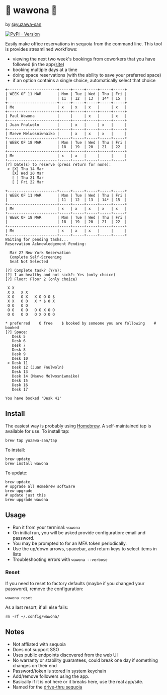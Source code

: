 # 🌲 wawona 🌲

by [@yuzawa-san](https://github.com/yuzawa-san/)

[![PyPI - Version](https://img.shields.io/pypi/v/wawona)](https://pypi.org/project/wawona/)

Easily make office reservations in sequoia from the command line.
This tool is provides streamlined workflows:

- viewing the next two week's bookings from coworkers that you have followed (in the app/[site](https://px.sequoia.com/workplace))
- booking multiple days at a time
- doing space reservations (with the ability to save your preferred space)
- if an option contains a single choice, automatically select that choice

```
+----------------------+-----+-----+-----+-----+-----+
| WEEK OF 11 MAR       | Mon | Tue | Wed | Thu | Fri |
|                      | 11  | 12  | 13  | 14* | 15  |
+----------------------+-----+-----+-----+-----+-----+
| Me                   | x   | x   | x   |     | x   |
+----------------------+-----+-----+-----+-----+-----+
| Paul Wawona          |     |     | x   |     | x   |
+----------------------+-----+-----+-----+-----+-----+
| Juan Fnulwoln        |     | x   |     | x   |     |
+----------------------+-----+-----+-----+-----+-----+
| Maeve Melwosniwnaiko |     | x   | x   | x   |     |
+----------------------+-----+-----+-----+-----+-----+
| WEEK OF 18 MAR       | Mon | Tue | Wed | Thu | Fri |
|                      | 18  | 19  | 20  | 21  | 22  |
+----------------------+-----+-----+-----+-----+-----+
| Me                   | x   | x   |     |     |     |
+----------------------+-----+-----+-----+-----+-----+
[?] Date(s) to reserve (press return for none): 
 > [X] Thu 14 Mar
   [X] Wed 20 Mar
   [ ] Thu 21 Mar
   [ ] Fri 22 Mar

+----------------------+-----+-----+-----+-----+-----+
| WEEK OF 11 MAR       | Mon | Tue | Wed | Thu | Fri |
|                      | 11  | 12  | 13  | 14* | 15  |
+----------------------+-----+-----+-----+-----+-----+
| Me                   | x   | x   | x   | x   | x   |
+----------------------+-----+-----+-----+-----+-----+
| WEEK OF 18 MAR       | Mon | Tue | Wed | Thu | Fri |
|                      | 18  | 19  | 20  | 21  | 22  |
+----------------------+-----+-----+-----+-----+-----+
| Me                   | x   | x   | x   |     |     |
+----------------------+-----+-----+-----+-----+-----+
Waiting for pending tasks...
Reservation Acknowledgement Pending:

  Mar 27 New York Reservation
  Complete Self-Screening
  Seat Not Selected

[?] Complete task? (Y/n): 
[?] I am healthy and not sick?: Yes (only choice)
[?] Floor: Floor 2 (only choice)

 X X
 X X   X X
 X O   O X   X O O O $
 X X   O O   X * $ 0 X
 O O   O O
 O O   O O   O O X O O
 O O   O O   O X O O O

* preferred    O free    $ booked by someone you are following    # booked
[?] Space: 
   Desk 5
   Desk 6
   Desk 7
   Desk 8
   Desk 9
   Desk 10
 > Desk 11
   Desk 12 (Juan Fnulwoln)
   Desk 13
   Desk 14 (Maeve Melwosniwnaiko)
   Desk 15
   Desk 16
   Desk 17

You have booked 'Desk 41'
```

## Install

The easiest way is probably using [Homebrew](https://brew.sh/).
A self-maintained tap is available for use. To install tap:
```console
brew tap yuzawa-san/tap
```

To install:
```console
brew update
brew install wawona
```

To update:
```console
brew update
# upgrade all Homebrew software
brew upgrade
# update just this
brew upgrade wawona
```

## Usage 

- Run it from your terminal: `wawona`
- On initial run, you will be asked provide configuration: email and password.
- You may be prompted to for an MFA token periodically.
- Use the up/down arrows, spacebar, and return keys to select items in lists
- Troubleshooting errors with `wawona --verbose`

### Reset

If you need to reset to factory defaults (maybe if you changed your password), remove the configuration:

```console
wawona reset
```

As a last resort, if all else fails:

```console
rm -rf ~/.config/wawona/
```

## Notes

- Not affliated with sequoia
- Does not support SSO
- Uses public endpoints discovered from the web UI
- No warranty or stability guarantees, could break one day if something changes on their end
- Password/token is stored in system keychain
- Add/remove followers using the app.
- Basically if it is not here or it breaks here, use the real app/site.
- Named for the [drive-thru sequoia](https://en.wikipedia.org/wiki/Wawona_Tree)
